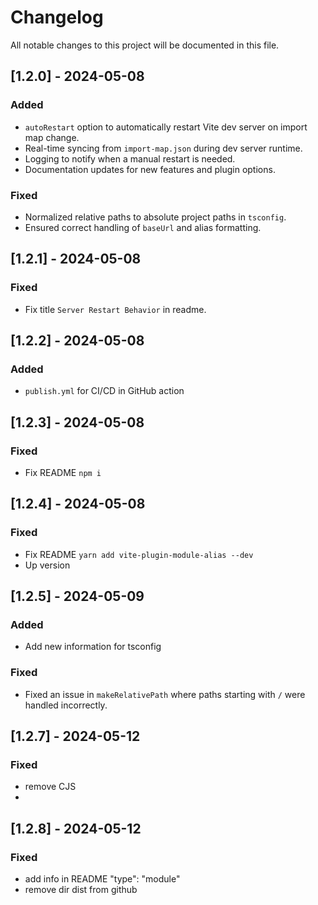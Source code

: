 # Changelog

All notable changes to this project will be documented in this file.

## [1.2.0] - 2024-05-08

### Added

- `autoRestart` option to automatically restart Vite dev server on import map change.
- Real-time syncing from `import-map.json` during dev server runtime.
- Logging to notify when a manual restart is needed.
- Documentation updates for new features and plugin options.

### Fixed

- Normalized relative paths to absolute project paths in `tsconfig`.
- Ensured correct handling of `baseUrl` and alias formatting.

## [1.2.1] - 2024-05-08

### Fixed

- Fix title `Server Restart Behavior` in readme.

## [1.2.2] - 2024-05-08

### Added

- `publish.yml` for CI/CD in GitHub action

## [1.2.3] - 2024-05-08

### Fixed

- Fix README `npm i`

## [1.2.4] - 2024-05-08

### Fixed

- Fix README `yarn add vite-plugin-module-alias --dev`
- Up version

## [1.2.5] - 2024-05-09

### Added

- Add new information for tsconfig

### Fixed

- Fixed an issue in `makeRelativePath` where paths starting with `/` were handled incorrectly.

## [1.2.7] - 2024-05-12

### Fixed

- remove CJS
- 
## [1.2.8] - 2024-05-12

### Fixed

- add info in README "type": "module"
- remove dir dist from github 

